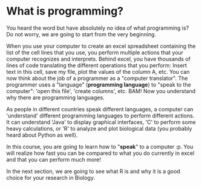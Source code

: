 # What is programming?

You heard the word but have absolutely no idea of what programming is? Do not worry, we are going to start from the very beginning.
	 
  When you use your computer to create an excel spreadsheet containing the list of the cell lines that you use, you perform multiple actions that your computer recognizes and interprets. Behind excel, you have thousands of lines of code translating the different operations that you perform: Insert text in this cell, save my file, plot the values of the column A, etc. You can now think about the job of a programmer as a "computer translator". The programmer uses a "language" (**programming language**) to "speak to the computer": 'open this file', 'create columns', etc. BAM! Now you understand why there are programming languages.
	 
  As people in different countries speak different languages, a computer can 'understand' different programming languages to perform different actions. It can understand 'Java' to display graphical interfaces, 'C' to perform some heavy calculations, or 'R' to analyze and plot biological data (you probably heard about Python as well). 
	 
  In this course, you are going to learn how to "**speak**" to a computer :p. You will realize how fast you can be compared to what you do currently in excel and that you can perform much more!
	 
  In the next section, we are going to see what R is and why it is a good choice for your research in Biology.
 